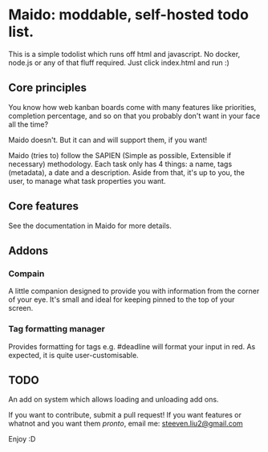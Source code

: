 # Maido: moddable, self-hosted todo list.

This is a simple todolist which runs off html and javascript. No docker, node.js or any of that fluff required. Just click index.html and run :)

## Core principles
You know how web kanban boards come with many features like priorities, completion percentage, and so on that you probably don't want in your face all the time?

Maido doesn't. But it can and will support them, if you want! 

Maido (tries to) follow the SAPIEN (Simple as possible, Extensible if necessary) methodology. 
Each task only has 4 things: a name, tags (metadata), a date and a description. Aside from that, it's up to you, the user, to manage what task properties you want.

## Core features
See the documentation in Maido for more details.

## Addons 
### Compain
A little companion designed to provide you with information from the corner of your eye. It's small and ideal for keeping pinned to the top of your screen.
### Tag formatting manager
Provides formatting for tags e.g. #deadline will format your input in red. As expected, it is quite user-customisable.

## TODO
An add on system which allows loading and unloading add ons.

If you want to contribute, submit a pull request! If you want features or whatnot and you want them *pronto*, email me: steeven.liu2@gmail.com

Enjoy :D
